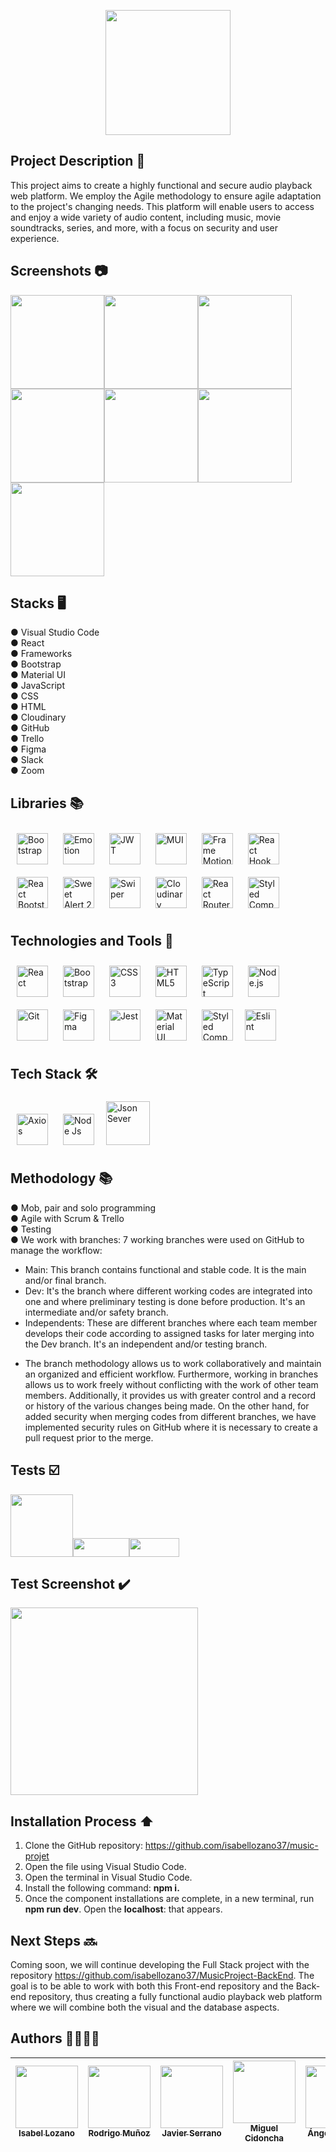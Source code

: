 <p align="center">
  <img src="images/Logo.png" width="200" height="auto">
</p>


## Project Description 🚀

This project aims to create a highly functional and secure audio playback web platform. We employ the Agile methodology to ensure agile adaptation to the project's changing needs. This platform will enable users to access and enjoy a wide variety of audio content, including music, movie soundtracks, series, and more, with a focus on security and user experience.

## Screenshots 📷

<img src="images/Front1.png" width="auto" height="150"><img src="images/Front2.png" width="auto" height="150"><img src="images/Front3.png" width="auto" height="150"><img src="images/Front4.png" width="auto" height="150"><img src="images/Front5.png" width="auto" height="150"><img src="images/Front6.png" width="auto" height="150"><img src="images/Front7.png" width="auto" height="150">


## Stacks 🖥️
● Visual Studio Code <br>
● React <br>
● Frameworks <br>
● Bootstrap <br>
● Material UI <br>
● JavaScript <br>
● CSS <br>
● HTML <br>
● Cloudinary <br>
● GitHub <br>
● Trello <br>
● Figma <br>
● Slack <br>
● Zoom

## Libraries 📚
<a href="https://getbootstrap.com/" target="_blank"><img style="margin: 10px" src="images/Bootstrap.png" alt="Bootstrap" height="50" /></a>
<a href="https://emotion.sh/docs/introduction" target="_blank"><img style="margin: 10px" src="images/Emotion.png" alt="Emotion" height="50" /></a>
<a href="https://jwt.io/" target="_blank"><img style="margin: 10px" src="images/Jwt.png" alt="JWT" height="50" /></a>
<a href="https://mui.com/" target="_blank"><img style="margin: 10px" src="images/MUI.png" alt="MUI" height="50" /></a>
<a href="https://www.framer.com/motion/" target="_blank"><img style="margin: 10px" src="images/Motion.png" alt="Frame Motion" height="50" /></a>
<a href="https://react-hook-form.com/" target="_blank"><img style="margin: 10px" src="images/Reactho.png" alt="React Hook Forms" height="50" /></a>
<a href="https://react-bootstrap.netlify.app/" target="_blank"><img style="margin: 10px" src="images/ReactBoostrap.png" alt="React Bootstrap" height="50" /></a>
<a href="https://sweetalert2.github.io/" target="_blank"><img style="margin: 10px" src="images/Sweetalert.png" alt="Sweet Alert 2" height="50" /></a>
<a href="https://swiperjs.com/" target="_blank"><img style="margin: 10px" src="images/Swiper.png" alt="Swiper" height="50" /></a>
<a href="https://cloudinary.com" target="_blank"><img style="margin: 10px" src="images/cloudinary.png" alt="Cloudinary" height="50" /></a>
<a href="https://reactrouter.com/en/main" target="_blank"><img style="margin: 10px" src="images/router.jpg" alt="React Router" height="50" /></a>
<a href="https://styled-components.com/" target="_blank"><img style="margin: 10px" src="images/styled.png" alt="Styled Components" height="50" /></a>

## Technologies and Tools 🔨
<div>  
<a href="https://reactjs.org/" target="_blank"><img style="margin: 10px" src="https://profilinator.rishav.dev/skills-assets/react-original-wordmark.svg" alt="React" height="50" /></a>  
<a href="https://getbootstrap.com/docs/3.4/javascript/" target="_blank"><img style="margin: 10px" src="https://profilinator.rishav.dev/skills-assets/bootstrap-plain.svg" alt="Bootstrap" height="50" /></a>  
<a href="https://www.w3schools.com/css/" target="_blank"><img style="margin: 10px" src="https://profilinator.rishav.dev/skills-assets/css3-original-wordmark.svg" alt="CSS3" height="50" /></a>  
<a href="https://en.wikipedia.org/wiki/HTML5" target="_blank"><img style="margin: 10px" src="https://profilinator.rishav.dev/skills-assets/html5-original-wordmark.svg" alt="HTML5" height="50" /></a>  
<a href="https://www.typescriptlang.org/" target="_blank"><img style="margin: 10px" src="https://profilinator.rishav.dev/skills-assets/typescript-original.svg" alt="TypeScript" height="50" /></a>  
<a href="https://nodejs.org/" target="_blank"><img style="margin: 10px" src="https://profilinator.rishav.dev/skills-assets/nodejs-original-wordmark.svg" alt="Node.js" height="50" /></a>  
<a href="https://github.com/" target="_blank"><img style="margin: 10px" src="https://profilinator.rishav.dev/skills-assets/git-scm-icon.svg" alt="Git" height="50" /></a>  
<a href="https://www.figma.com/" target="_blank"><img style="margin: 10px" src="https://profilinator.rishav.dev/skills-assets/figma-icon.svg" alt="Figma" height="50" /></a>  
<a href="https://www.jestjs.io/" target="_blank"><img style="margin: 10px" src="https://profilinator.rishav.dev/skills-assets/jest.svg" alt="Jest" height="50" /></a>  
<a href="https://mui.com/" target="_blank"><img style="margin: 10px" src="https://profilinator.rishav.dev/skills-assets/mui.png" alt="Material UI" height="50" /></a>  
<a href="https://styled-components.com/" target="_blank"><img style="margin: 10px" src="https://profilinator.rishav.dev/skills-assets/styled-components.png" alt="Styled Components" height="50" /></a>  
<a href="https://eslint.org/" target="_blank"><img style="margin: 5px" src="images/Eslint.png" alt="Eslint" height="50" /></a>
</div>


## Tech Stack 🛠️
<a href="https://axios-http.com/ " target="_blank"><img style="margin: 10px" src="images/Axios.png" alt="Axios" height="50" /></a>
<a href="https://nodejs.org/" target="_blank"><img style="margin: 10px" src="images/Node.js.png" alt="Node Js" height="50" /></a>
<a href="https://www.w3schools.com/js/js_json_server.asp" target="_blank"><img style="margin: 5px" src="images/Json.jpg" alt="Json Sever" height="70" /></a>

## Methodology 📚

● Mob, pair and solo programming <br>
● Agile with Scrum & Trello <br>
● Testing <br>
● We work with branches: 7 working branches were used on GitHub to manage the workflow: <br>
- Main: This branch contains functional and stable code. It is the main and/or final branch. <br>
- Dev: It's the branch where different working codes are integrated into one and where preliminary testing is done before production. It's an intermediate and/or safety branch. <br>
- Independents: These are different branches where each team member develops their code according to assigned tasks for later merging into the Dev branch. It's an independent and/or testing branch. <br>
+ The branch methodology allows us to work collaboratively and maintain an organized and efficient workflow. Furthermore, working in branches allows us to work freely without conflicting with the work of other team members. Additionally, it provides us with greater control and a record or history of the various changes being made. On the other hand, for added security when merging codes from different branches, we have implemented security rules on GitHub where it is necessary to create a pull request prior to the merge.


## Tests ☑️

<img src="images/Jestt.png" width="100" height="auto"><img src="images/Testing Library.png" width="90" height="30"><img src="images/Vitest.png" width="80" height="30">

## Test Screenshot ✔️

<img src="images/Test.png" width="auto" height="300">

## Installation Process ⬆️

1. Clone the GitHub repository: https://github.com/isabellozano37/music-projet
2. Open the file using Visual Studio Code.
3. Open the terminal in Visual Studio Code.
4. Install the following command: **npm i.**
5. Once the component installations are complete, in a new terminal, run **npm run dev**. Open the **localhost**: that appears.


## Next Steps 🔜
Coming soon, we will continue developing the Full Stack project with the repository https://github.com/isabellozano37/MusicProject-BackEnd. The goal is to be able to work with both this Front-end repository and the Back-end repository, thus creating a fully functional audio playback web platform where we will combine both the visual and the database aspects.

## Authors 👨‍💻👩‍💻

| [<img src="https://avatars.githubusercontent.com/u/133955831?v=4" width=100><br><sub>Isabel Lozano</sub>](https://github.com/isabellozano37) | [<img src="https://avatars.githubusercontent.com/u/132651253?v=4" width=100><br><sub>Rodrigo Muñoz</sub>](https://github.com/Rodrialemu) | [<img src="https://avatars.githubusercontent.com/u/132766257?v=4" width=100><br><sub>Javier Serrano</sub>](https://github.com/JaviSeC) | [<img src="https://avatars.githubusercontent.com/u/132567398?v=4" width=100><br><sub>Miguel Cidoncha</sub>](https://github.com/miguelcidoncha) | [<img src="https://avatars.githubusercontent.com/u/132898611?v=4" width=100><br><sub>Ángel Serrano</sub>](https://github.com/angelserranocorrea) | [<img src="https://avatars.githubusercontent.com/u/132655532?v=4" width=100><br><sub>Raúl Muñoz</sub>](https://github.com/raulmunozrayo) |
| :---: | :---: | :---: | :---: | :---: | :---: |

